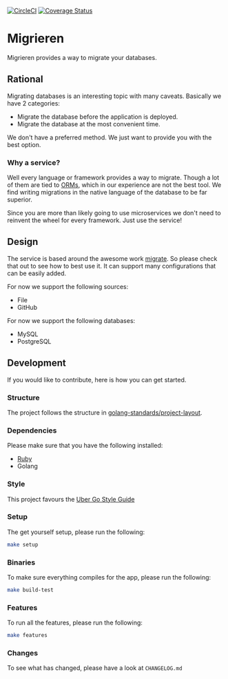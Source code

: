 [![CircleCI](https://circleci.com/gh/alexfalkowski/migrieren.svg?style=svg)](https://circleci.com/gh/alexfalkowski/migrieren)
[![Coverage Status](https://coveralls.io/repos/github/alexfalkowski/migrieren/badge.svg?branch=master)](https://coveralls.io/github/alexfalkowski/migrieren?branch=master)

# Migrieren

Migrieren provides a way to migrate your databases.

## Rational

Migrating databases is an interesting topic with many caveats. Basically we have 2 categories:
- Migrate the database before the application is deployed.
- Migrate the database at the most convenient time.

We don't have a preferred method. We just want to provide you with the best option.

### Why a service?

Well every language or framework provides a way to migrate. Though a lot of them are tied to [ORMs](https://en.wikipedia.org/wiki/Object%E2%80%93relational_mapping), which in our experience are not the best tool. We find writing migrations in the native language of the database to be far superior.

Since you are more than likely going to use microservices we don't need to reinvent the wheel for every framework. Just use the service!

## Design

The service is based around the awesome work [migrate](https://github.com/golang-migrate/migrate). So please check that out to see how to best use it. It can support many configurations that can be easily added.

For now we support the following sources:
- File
- GitHub

For now we support the following databases:
- MySQL
- PostgreSQL

## Development

If you would like to contribute, here is how you can get started.

### Structure

The project follows the structure in [golang-standards/project-layout](https://github.com/golang-standards/project-layout).

### Dependencies

Please make sure that you have the following installed:
- [Ruby](.ruby-version)
- Golang

### Style

This project favours the [Uber Go Style Guide](https://github.com/uber-go/guide/blob/master/style.md)

### Setup

The get yourself setup, please run the following:

```sh
make setup
```

### Binaries

To make sure everything compiles for the app, please run the following:

```sh
make build-test
```

### Features

To run all the features, please run the following:

```sh
make features
```

### Changes

To see what has changed, please have a look at `CHANGELOG.md`
